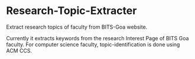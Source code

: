 # Research-Topic-Extracter
Extract research topics of faculty from BITS-Goa website.

Currently it extracts keywords from the research Interest Page of BITS Goa faculty.
For computer science faculty, topic-identification is done using ACM CCS.

